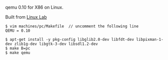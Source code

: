 
qemu 0.10 for X86 on Linux.

Built from [Linux Lab](https://github.com/tinyclub/linux-lab)

    $ vim machines/pc/Makefile  // uncomment the following line
    QEMU = 0.10

    $ apt-get install -y pkg-config libglib2.0-dev libfdt-dev libpixman-1-dev zlib1g-dev libgtk-3-dev libsdl1.2-dev
    $ make B=pc
    $ make qemu
